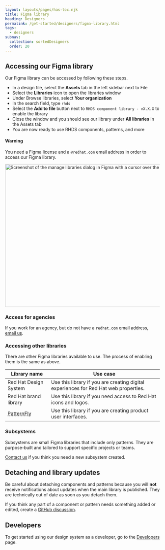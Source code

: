 ```yaml
---
layout: layouts/pages/has-toc.njk
title: Figma library
heading: Designers
permalink: /get-started/designers/figma-library.html
tags:
  - designers
subnav:
  collection: sortedDesigners
  order: 20
---
```


<link rel="stylesheet"
      href="/assets/packages/@rhds/elements/elements/rh-table/rh-table-lightdom.css"
      data-helmet>

<script type="module" data-helmet>
  import '@uxdot/elements/uxdot-example.js';
  import '@rhds/elements/rh-alert/rh-alert.js';
  import '@rhds/elements/rh-accordion/rh-accordion.js';
  import '@rhds/elements/rh-table/rh-table.js';
</script>

<style data-helmet>
  rh-table a {
    text-decoration: underline dashed 1px;
  }
</style>

## Accessing our Figma library

Our Figma library can be accessed by following these steps.

  - In a design file, select the **Assets** tab in the left sidebar next to File
  - Select the **Libraries** icon to open the libraries window
  - Under Browse libraries, select **Your organization**
  - In the search field, type `rhds`
  - Select the **Add to file** button next to `RHDS component library - vX.X.X` to enable the library
  - Close the window and you should see our library under **All libraries** in the Assets tab
  - You are now ready to use RHDS components, patterns, and more

<rh-alert state="warning">
  <h4 slot="header">Warning</h4>
  <p>You need a Figma license and a <code>@redhat.com</code> email address in order to access our Figma library.</p>
</rh-alert>

<uxdot-example variant="full" color-palette="lightest" no-border>
  <img alt="Screenshot of the manage libraries dialog in Figma with a cursor over the 'Add file' button."
       src="figma-library-accessing-our-library.avif"
       width="1140"
       height="464"
       loading="lazy">
</uxdot-example>

### Access for agencies

If you work for an agency, but do not have a `redhat.com` email address, 
[email us](mailto:design-system@redhat.com).

### Accessing other libraries

There are other Figma libraries available to use. The process of 
enabling them is the same as above.

<rh-table>

  | Library name             | Use case                                                                             |
  | ------------------------ | ------------------------------------------------------------------------------------ |
  | Red Hat Design System    | Use this library if you are creating digital experiences for Red Hat web properties. |
  | Red Hat brand library    | Use this library if you need access to Red Hat icons and logos.                      |
  | [PatternFly][patternfly] | Use this library if you are creating product user interfaces.                        |

</rh-table>

### Subsystems

Subsystems are small Figma libraries that include only patterns. They are 
purpose-built and tailored to support specific projects or teams.

[Contact us](/support/) if you think you need a new subsystem created.

## Detaching and library updates

Be careful about detaching components and patterns because you will 
**not** receive notifications about updates when the main library is 
published. They are technically out of date as soon as you detach them.

If you think any part of a component or pattern needs something added 
or edited, create a 
[GitHub discussion](https://github.com/orgs/RedHat-UX/discussions/new/choose).

<uxdot-feedback>
  <h2>Developers</h2>
  <p>To get started using our design system as a developer, go to the <a href="get-started/developers">Developers</a> page.</p>
</uxdot-feedback>

[patternfly]: https://www.patternfly.org/
